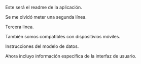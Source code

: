 Este será el readme de la aplicación.

Se me olvidó meter una segunda línea.

Tercera linea.

También somos compatibles con dispositivios móviles.

Instrucciones del modelo de datos.

Ahora incluyo información específica de la interfaz de usuario.